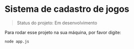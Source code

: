 # Sistema de cadastro de jogos

> Status do projeto: Em desenvolvimento

Para rodar esse projeto na sua máquina, por favor digite:
```
node app.js
```